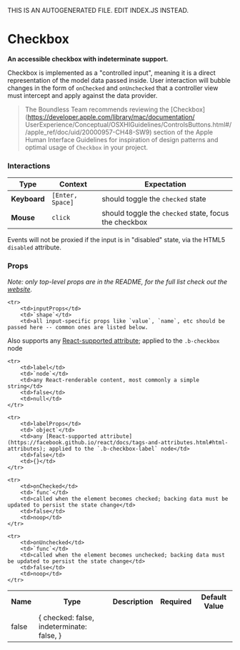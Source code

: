 THIS IS AN AUTOGENERATED FILE. EDIT INDEX.JS INSTEAD.

# Checkbox
__An accessible checkbox with indeterminate support.__

Checkbox is implemented as a "controlled input", meaning it is a direct representation of the model data passed
inside. User interaction will bubble changes in the form of `onChecked` and `onUnchecked` that a controller
view must intercept and apply against the data provider.

> The Boundless Team recommends reviewing the [Checkbox](https://developer.apple.com/library/mac/documentation/
UserExperience/Conceptual/OSXHIGuidelines/ControlsButtons.html#//apple_ref/doc/uid/20000957-CH48-SW9) section
of the Apple Human Interface Guidelines for inspiration of design patterns and optimal usage of `Checkbox`
in your project.

### Interactions

Type | Context | Expectation
---- | ------- | -----------
__Keyboard__ | `[Enter, Space]` | should toggle the `checked` state
__Mouse__ | `click` | should toggle the `checked` state, focus the checkbox

Events will not be proxied if the input is in "disabled" state, via the HTML5 `disabled` attribute.

### Props

_Note: only top-level props are in the README, for the full list check out the [website](http://boundless.js.org/Checkbox#props)._

<table>
    <tr>
        <th>Name</th>
        <th>Type</th>
        <th>Description</th>
        <th>Required</th>
        <th>Default Value</th>
    </tr>
    
    <tr>
        <td>inputProps</td>
        <td>`shape`</td>
        <td>all input-specific props like `value`, `name`, etc should be passed here -- common ones are listed below.
Also supports any [React-supported attribute](https://facebook.github.io/react/docs/tags-and-attributes.html#html-attributes); applied to the `.b-checkbox` node</td>
        <td>false</td>
        <td>{
    checked: false,
    indeterminate: false,
}</td>
    </tr>
    
    <tr>
        <td>label</td>
        <td>`node`</td>
        <td>any React-renderable content, most commonly a simple string</td>
        <td>false</td>
        <td>null</td>
    </tr>
    
    <tr>
        <td>labelProps</td>
        <td>`object`</td>
        <td>any [React-supported attribute](https://facebook.github.io/react/docs/tags-and-attributes.html#html-attributes); applied to the `.b-checkbox-label` node</td>
        <td>false</td>
        <td>{}</td>
    </tr>
    
    <tr>
        <td>onChecked</td>
        <td>`func`</td>
        <td>called when the element becomes checked; backing data must be updated to persist the state change</td>
        <td>false</td>
        <td>noop</td>
    </tr>
    
    <tr>
        <td>onUnchecked</td>
        <td>`func`</td>
        <td>called when the element becomes unchecked; backing data must be updated to persist the state change</td>
        <td>false</td>
        <td>noop</td>
    </tr>
    
</table>
